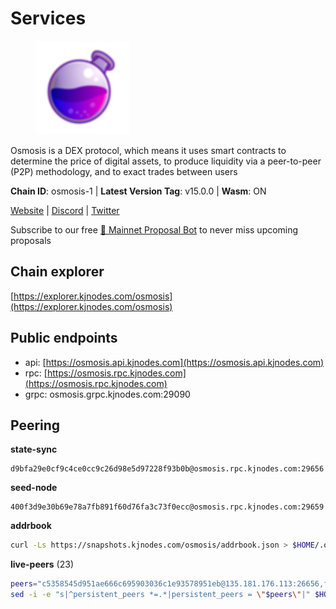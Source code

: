 # Services

<figure><img src="https://raw.githubusercontent.com/kj89/cosmos-images/main/logos/osmosis.png" width="150" alt=""><figcaption></figcaption></figure>

Osmosis is a DEX protocol, which means it uses smart contracts  to determine the price of digital assets, to produce liquidity  via a peer-to-peer (P2P) methodology, and to exact trades between users

**Chain ID**: osmosis-1 | **Latest Version Tag**: v15.0.0 | **Wasm**: ON

[Website](https://osmosis.zone) | [Discord](https://discord.gg/osmosis) | [Twitter](https://twitter.com/osmosiszone)



Subscribe to our free [🤖 Mainnet Proposal Bot](https://t.me/kjnodes_proposal_bot) to never miss upcoming proposals


## Chain explorer
[https://explorer.kjnodes.com/osmosis](https://explorer.kjnodes.com/osmosis)

## Public endpoints

* api: [https://osmosis.api.kjnodes.com](https://osmosis.api.kjnodes.com)
* rpc: [https://osmosis.rpc.kjnodes.com](https://osmosis.rpc.kjnodes.com)
* grpc: osmosis.grpc.kjnodes.com:29090

## Peering

**state-sync**

```text
d9bfa29e0cf9c4ce0cc9c26d98e5d97228f93b0b@osmosis.rpc.kjnodes.com:29656
```

**seed-node**

```text
400f3d9e30b69e78a7fb891f60d76fa3c73f0ecc@osmosis.rpc.kjnodes.com:29659
```

**addrbook**
```bash
curl -Ls https://snapshots.kjnodes.com/osmosis/addrbook.json > $HOME/.osmosisd/config/addrbook.json
```

**live-peers** (23)
```bash
peers="c5358545d951ae666c695903036c1e93578951eb@135.181.176.113:26656,f9bfc7f25f63bd7e392fbe5465126b311465cbce@65.108.78.186:26656,2f4c0337b2522034a614a5cb2c61a891fe753c03@5.9.81.187:29656,4a837e3411b0281f00c07706cfea72d3ebc575f1@176.9.38.49:26656,8e72d0b37a9dc16ea58c0da705caa6530badd6ce@138.197.68.193:26656,e153cc49052d67280dfdd6d660f3d98622905850@209.133.193.74:26656,a2024229e2eed1650ba3a3ea9db67fa318dc232e@142.132.199.3:26656,1c398af2208984d4e59bc41132e3eac0508abb0f@95.216.76.251:26656,94e69330d6f4cfe221cdd2ce49ee141e53e5f200@23.106.120.6:26656,4e38d3caa1554d7f46a2654fa9997554c13f61f2@95.216.96.61:26656,f9a920a61ee994b12b77178dd5f1fc1ed39b7cd2@142.132.255.49:26656,406f64a8d601e34d7311fd61ec87b0c7028bd230@138.201.23.39:46656,82e224c9640048a6513c589e904c0d903bb99f32@74.118.140.23:26656,d8e616474295a62dbbe831d1552873401ae0c2a5@65.108.121.110:16656,d9bfa29e0cf9c4ce0cc9c26d98e5d97228f93b0b@65.109.88.38:29656,ee768420a22d4cbe3a4d1bea43ae914fd5f0e080@18.159.135.176:26656,3197daa0ee5245b17a546be032ff0f6814e1d1db@148.251.191.239:26656,729219c108c059824ea9a17c09d11adc99226db4@66.172.36.139:36656,fae586d242e4b293c7eae765a10f1c933675b5e8@3.15.176.200:26656,42f42a4b3527b927d5002d45abd37f66ecdd4861@51.178.74.75:16656,9203fbde463bd66bb451da3de390c7d3515c2bf2@65.108.46.248:26656,7c5459ea4bbc41aa4d86ffe8126f0651155227c8@85.195.102.127:26656,3441b5525d75ee3b8e747903c26376de34d53fbe@52.12.69.48:26656"
sed -i -e "s|^persistent_peers *=.*|persistent_peers = \"$peers\"|" $HOME/.osmosisd/config/config.toml
```
